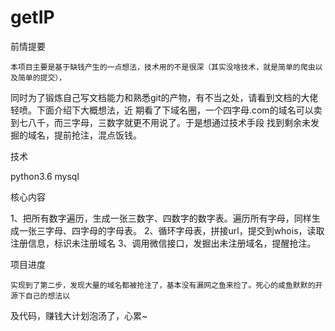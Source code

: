 # getIP

前情提要

    本项目主要是基于缺钱产生的一点想法，技术用的不是很深（其实没啥技术，就是简单的爬虫以及简单的提交），
同时为了锻炼自己写文档能力和熟悉git的产物，有不当之处，请看到文档的大佬轻喷。下面介绍下大概想法，近
期看了下域名圈，一个四字母.com的域名可以卖到七八千，而三字母，三数字就更不用说了。于是想通过技术手段
找到剩余未发掘的域名，提前抢注，混点饭钱。

技术

python3.6 mysql

核心内容

1、把所有数字遍历，生成一张三数字、四数字的数字表。遍历所有字母，同样生成一张三字母、四字母的字母表。
2、循环字母表，拼接url，提交到whois，读取注册信息，标识未注册域名
3、调用微信接口，发掘出未注册域名，提醒抢注。

项目进度

    实现到了第二步，发现大量的域名都被抢注了，基本没有漏网之鱼来捡了。死心的咸鱼默默的开源下自己的想法以
及代码，赚钱大计划泡汤了，心累~

